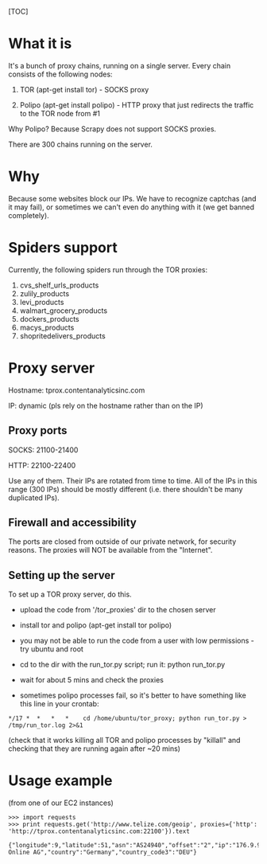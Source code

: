 [TOC]

# What it is

It's a bunch of proxy chains, running on a single server. Every chain consists of the following nodes:

1) TOR (apt-get install tor) - SOCKS proxy

2) Polipo (apt-get install polipo) - HTTP proxy that just redirects the traffic to the TOR node from #1

Why Polipo? Because Scrapy does not support SOCKS proxies.

There are 300 chains running on the server.

# Why

Because some websites block our IPs. We have to recognize captchas (and it may fail), or sometimes we can't even do anything with it (we get banned completely).

# Spiders support

Currently, the following spiders run through the TOR proxies:

1. cvs_shelf_urls_products
1. zulily_products
1. levi_products
1. walmart_grocery_products
1. dockers_products
1. macys_products
1. shopritedelivers_products


# Proxy server

Hostname: tprox.contentanalyticsinc.com

IP: dynamic (pls rely on the hostname rather than on the IP)

## Proxy ports

SOCKS: 21100-21400

HTTP: 22100-22400

Use any of them. Their IPs are rotated from time to time. All of the IPs in this range (300 IPs) should be mostly different (i.e. there shouldn't be many duplicated IPs).

## Firewall and accessibility

The ports are closed from outside of our private network, for security reasons. The proxies will NOT be available from the "Internet".

## Setting up the server

To set up a TOR proxy server, do this.

* upload the code from '/tor_proxies' dir to the chosen server

* install tor and polipo (apt-get install tor polipo)

* you may not be able to run the code from a user with low permissions - try ubuntu and root

* cd to the dir with the run_tor.py script; run it: python run_tor.py

* wait for about 5 mins and check the proxies

* sometimes polipo processes fail, so it's better to have something like this line in your crontab:

```
*/17 *  *   *   *    cd /home/ubuntu/tor_proxy; python run_tor.py > /tmp/run_tor.log 2>&1
```

(check that it works killing all TOR and polipo processes by "killall" and checking that they are running again after ~20 mins)

# Usage example

(from one of our EC2 instances)

```
>>> import requests
>>> print requests.get('http://www.telize.com/geoip', proxies={'http': 'http://tprox.contentanalyticsinc.com:22100'}).text

{"longitude":9,"latitude":51,"asn":"AS24940","offset":"2","ip":"176.9.99.134","area_code":"0","continent_code":"EU","dma_code":"0","timezone":"Europe\/Berlin","country_code":"DE","isp":"Hetzner Online AG","country":"Germany","country_code3":"DEU"}
```